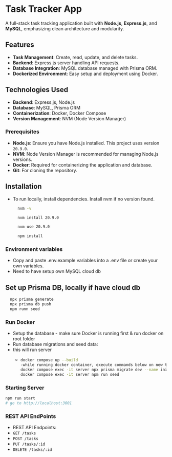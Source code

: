 # Task Tracker App

A full-stack task tracking application built with **Node.js**, **Express.js**, and **MySQL**, emphasizing clean architecture and modularity.

## Features

- **Task Management**: Create, read, update, and delete tasks.
- **Backend**: Express.js server handling API requests.
- **Database Integration**: MySQL database managed with Prisma ORM.
- **Dockerized Environment**: Easy setup and deployment using Docker.

## Technologies Used

- **Backend**: Express.js, Node.js
- **Database**: MySQL, Prisma ORM
- **Containerization**: Docker, Docker Compose
- **Version Management**: NVM (Node Version Manager)


### Prerequisites

- **Node.js**: Ensure you have Node.js installed. This project uses version `20.9.0`.
- **NVM**: Node Version Manager is recommended for managing Node.js versions.
- **Docker**: Required for containerizing the application and database.
- **Git**: For cloning the repository.
  
## Installation

- To run locally, install dependencies. Install nvm if no version found.
  ```sh
    nvm -v
  ```
  ```sh
    nvm install 20.9.0
    ```
  ```sh
    nvm use 20.9.0
  ```
  ```sh
    npm install
  ```

### Environment variables

- Copy and paste .env.example variables into a .env file or create your own variables.
- Need to have setup own MySQL cloud db

## Set up Prisma DB, locally if have cloud db
``` sh
  npx prisma generate
  npx prisma db push
  npm runn seed
```

### Run Docker

- Setup the database - make sure Docker is running first & run docker on root folder
- Run database migrations and seed data:
- this will run server
  - ```sh
    docker compose up --build
    -while running docker container, execute commands below on new terminal.
    docker compose exec -it server npx prisma migrate dev --name init
    docker compose exec -it server npm run seed
    ```

### Starting Server

```sh
npm run start
# go to http://localhost:3001
```

### REST API EndPoints

- REST API Endpoints:
- `GET /tasks`
- `POST /tasks`
- `PUT /tasks/:id`
- `DELETE /tasks/:id`

